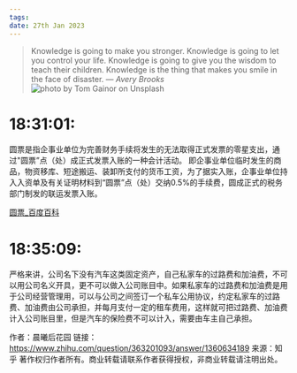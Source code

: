 ```yaml
---
tags: 
date: 27th Jan 2023
---
```

> Knowledge is going to make you stronger. Knowledge is going to let you control your life. Knowledge is going to give you the wisdom to teach their children. Knowledge is the thing that makes you smile in the face of disaster.
> — <cite>Avery Brooks</cite>
![photo by Tom Gainor on Unsplash](https://images.unsplash.com/photo-1531512073830-ba890ca4eba2?crop=entropy&cs=tinysrgb&fm=jpg&ixid=MnwzNjM5Nzd8MHwxfHJhbmRvbXx8fHx8fHx8fDE2NzQ4MTU0Mzk&ixlib=rb-4.0.3&q=80&w=600&h=600)


# 18:31:01:

圆票是指企事业单位为完善财务手续将发生的无法取得正式发票的零星支出，通过"圆票”点（处）成正式发票入账的一种会计活动。
即企事业单位临时发生的商品，物资移库、短途搬运、装卸所支付的货币工资，为了据实入账，企事业单位持入入资单及有关证明材料到“圆票”点（处）交纳0.5%的手续费，圆成正式的税务部门制发的联运发票入账。

[圆票_百度百科](https://baike.baidu.com/item/%E5%9C%86%E7%A5%A8/10878289)


# 18:35:09:

严格来讲，公司名下没有汽车这类固定资产，自己私家车的过路费和加油费，不可以用公司名义开具，更不可以做入公司账目中。如果私家车的过路费和加油费是用于公司经营管理用，可以与公司之间签订一个私车公用协议，约定私家车的过路费、加油费由公司承担，并每月支付一定的租车费用，这样就可把过路费、加油费计入公司账目里，但是汽车的保险费不可以计入，需要由车主自己承担。

作者：晨曦后花园
链接：https://www.zhihu.com/question/363201093/answer/1360634189
来源：知乎
著作权归作者所有。商业转载请联系作者获得授权，非商业转载请注明出处。

